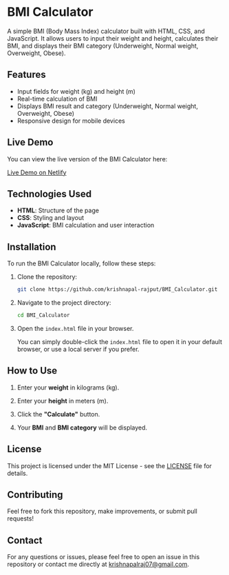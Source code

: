 # BMI Calculator

A simple BMI (Body Mass Index) calculator built with HTML, CSS, and JavaScript. It allows users to input their weight and height, calculates their BMI, and displays their BMI category (Underweight, Normal weight, Overweight, Obese).

## Features

- Input fields for weight (kg) and height (m)
- Real-time calculation of BMI
- Displays BMI result and category (Underweight, Normal weight, Overweight, Obese)
- Responsive design for mobile devices

## Live Demo

You can view the live version of the BMI Calculator here:

[Live Demo on Netlify](https://ourbmicalculator.netlify.app/) 

## Technologies Used

- **HTML**: Structure of the page
- **CSS**: Styling and layout
- **JavaScript**: BMI calculation and user interaction

## Installation

To run the BMI Calculator locally, follow these steps:

1. Clone the repository:

   ```bash
   git clone https://github.com/krishnapal-rajput/BMI_Calculator.git

2. Navigate to the project directory: 

    ```bash
    cd BMI_Calculator

3. Open the <code>index.html</code> file in your browser.

    You can simply double-click the <code>index.html</code> file to open it in your default browser, or use a local server if you prefer.

## How to Use

1. Enter your <b>weight</b> in kilograms (kg).

2. Enter your <b>height</b> in meters (m).

3. Click the <b>"Calculate"</b> button.

4. Your <b>BMI</b> and <b>BMI category</b> will be displayed.

## License

This project is licensed under the MIT License - see the <a href="./LICENSE">LICENSE</a> file for details.

## Contributing

Feel free to fork this repository, make improvements, or submit pull requests!

## Contact 

For any questions or issues, please feel free to open an issue in this repository or contact me directly at krishnapalraj07@gmail.com.